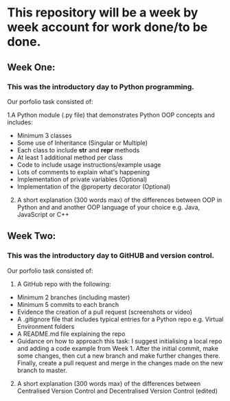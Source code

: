 # This repository will be a week by week account for work done/to be done.
## Week One:
### This was the introductory day to Python programming.
Our porfolio task consisted of:

1.A Python module (.py file) that demonstrates Python OOP concepts and includes:
- Minimum 3 classes
- Some use of Inheritance (Singular or Multiple)
- Each class to include __str__ and __repr__ methods
- At least 1 additional method per class
- Code to include usage instructions/example usage
- Lots of comments to explain what's happening
- Implementation of private variables (Optional)
- Implementation of the @property decorator (Optional)
2. A short explanation (300 words max) of the differences between OOP in Python and and another OOP language of your choice e.g. Java, JavaScript or C++

## Week Two:
### This was the introductory day to GitHUB and version control.
Our porfolio task consisted of:

1. A GitHub repo with the following:
- Minimum 2 branches (including master)
- Minimum 5 commits to each branch
- Evidence the creation of a pull request (screenshots or video)
- A .gitignore file that includes typical entries for a Python repo e.g. Virtual Environment folders
- A README.md file explaining the repo
- Guidance on how to approach this task: I suggest initialising a local repo and adding a code example from Week 1. After the initial commit, make some changes, then cut a new branch and make further changes there. Finally, create a pull request and merge in the changes made on the new branch to master.

2. A short explanation (300 words max) of the differences between Centralised Version Control and Decentralised Version Control (edited) 
